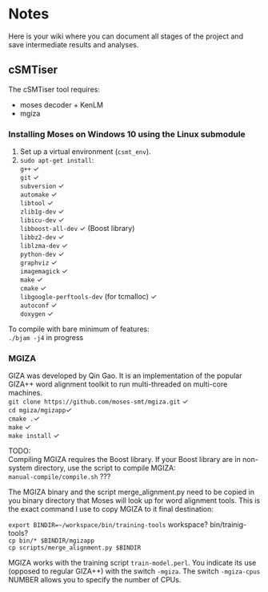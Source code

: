 # Notes
Here is your wiki where you can document all stages of the project and save intermediate results and analyses.

## cSMTiser
The cSMTiser tool requires:<br>
* moses decoder + KenLM
* mgiza

### Installing Moses on Windows 10 using the Linux submodule
1. Set up a virtual environment (`csmt_env`).<br>
2. `sudo apt-get install`:<br>
   `g++` ✓  <br>
   `git` ✓ <br>
   `subversion` ✓ <br>
   `automake` ✓ <br>
   `libtool` ✓ <br>
   `zlib1g-dev` ✓ <br>
   `libicu-dev` ✓ <br>
   `libboost-all-dev` ✓ (Boost library)<br>
   `libbz2-dev` ✓ <br>
   `liblzma-dev` ✓ <br>
   `python-dev` ✓ <br>
   `graphviz` ✓     <br>
   `imagemagick` ✓ <br>
   `make` ✓ <br>
   `cmake` ✓ <br>
   `libgoogle-perftools-dev` (for tcmalloc) ✓  <br>
   `autoconf` ✓ <br>
   `doxygen` ✓ <br>

To compile with bare minimum of features:<br>
`./bjam -j4` in progress
   
### MGIZA
GIZA was developed by Qin Gao. It is an implementation of the popular GIZA++ word alignment toolkit to run multi-threaded on multi-core machines.<br>
`git clone https://github.com/moses-smt/mgiza.git` ✓ <br>
`cd mgiza/mgizapp`✓ <br>
`cmake .`✓ <br>
`make` ✓ <br>
`make install` ✓ <br>

TODO:<br>
Compiling MGIZA requires the Boost library. If your Boost library are in non-system directory, use the script to compile MGIZA:<br>
`manual-compile/compile.sh` ??? <br>
   
The MGIZA binary and the script merge_alignment.py need to be copied in you binary directory that Moses will look up for word alignment tools. This is the exact command I use to copy MGIZA to it final destination:<br>

`export BINDIR=~/workspace/bin/training-tools` workspace? bin/trainig-tools? <br> 
`cp bin/* $BINDIR/mgizapp`<br> 
`cp scripts/merge_alignment.py $BINDIR` <br>

MGIZA works with the training script `train-model.perl`. You indicate its use (opposed to regular GIZA++) with the switch `-mgiza`. The switch `-mgiza-cpus` NUMBER allows you to specify the number of CPUs. 
